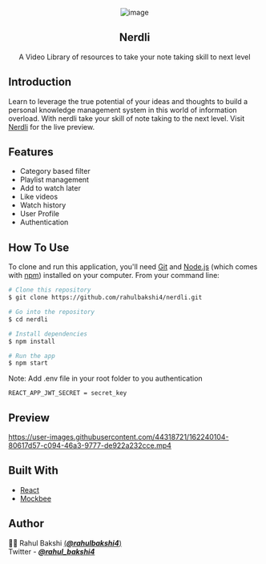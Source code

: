 <div align="center">
  
![image](https://user-images.githubusercontent.com/44318721/162114487-aa695819-6498-4bea-817a-ea11c6755d45.png)

## Nerdli

A Video Library of resources to take your note taking skill to next level

</div>

## Introduction

Learn to leverage the true potential of your ideas and thoughts to build a personal knowledge management system in this world of information overload. With nerdli take your skill of note taking to the next level. Visit [Nerdli](https://nerdli.vercel.app/) for the live preview.

## Features

- Category based filter
- Playlist management
- Add to watch later
- Like videos
- Watch history
- User Profile
- Authentication

## How To Use

To clone and run this application, you'll need [Git](https://git-scm.com) and [Node.js](https://nodejs.org/en/download/) (which comes with [npm](http://npmjs.com)) installed on your computer. From your command line:

```bash
# Clone this repository
$ git clone https://github.com/rahulbakshi4/nerdli.git

# Go into the repository
$ cd nerdli

# Install dependencies
$ npm install

# Run the app
$ npm start
```
Note: Add .env file in your root folder to you authentication

```
REACT_APP_JWT_SECRET = secret_key
```
## Preview


https://user-images.githubusercontent.com/44318721/162240104-80617d57-c094-46a3-9777-de922a232cce.mp4




## Built With

- [React](https://github.com/facebook/react)
- [Mockbee](https://github.com/neogcamp/mockBee)

## Author 

👨‍💻  Rahul Bakshi [(***@rahulbakshi4***)](https://github.com/rahulbakshi4)  
Twitter - [***@rahul_bakshi4***](https://twitter.com/rahul_bakshi4)
